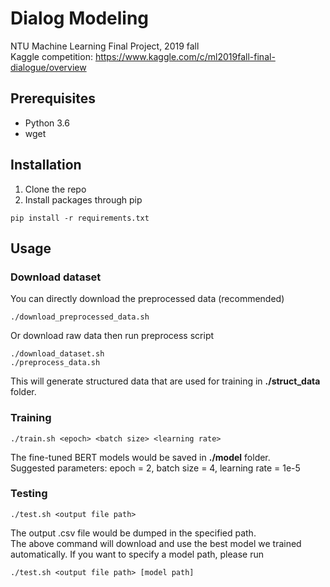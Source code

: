# Dialog Modeling
NTU Machine Learning Final Project, 2019 fall  
Kaggle competition: https://www.kaggle.com/c/ml2019fall-final-dialogue/overview

## Prerequisites
* Python 3.6
* wget

## Installation
1. Clone the repo
2. Install packages through pip
```
pip install -r requirements.txt
```

## Usage
### Download dataset
You can directly download the preprocessed data (recommended)
```
./download_preprocessed_data.sh
```
Or download raw data then run preprocess script
```
./download_dataset.sh
./preprocess_data.sh
```
This will generate structured data that are used for training in **./struct_data** folder.
### Training
```
./train.sh <epoch> <batch size> <learning rate>
```
The fine-tuned BERT models would be saved in **./model** folder.  
Suggested parameters: epoch = 2, batch size = 4, learning rate = 1e-5
### Testing
```
./test.sh <output file path>
```
The output .csv file would be dumped in the specified path.  
The above command will download and use the best model we trained automatically. If you want to specify a model path, please run
```
./test.sh <output file path> [model path]
```
